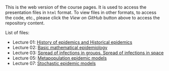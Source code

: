This is the web version of the course pages. It is used to access the presentation files in `html` format. To view files in other formats, to access the code, etc., please click the *View on GitHub* button above to access the repository content.

List of files:
- Lecture 01: [History of epidemics and Historical epidemics](2022_04_3MC_EpiModelling_C01_HistoryOfEpidemics.html)
- Lecture 02: [Basic mathematical epidemiology](2022_04_3MC_EpiModelling_C02_BasicMathEpi.html)
- Lecture 03: [Spread of infections in groups. Spread of infections in space](2022_04_3MC_EpiModelling_C03_SpreadInGroups_SpreadInSpace.html)
- Lecture 05: [Metapopulation epidemic models](2022_04_3MC_EpiModelling_C05_MetapopulationModels.html)
- Lecture 07: [Stochastic epidemic models](2022_04_3MC_EpiModelling_C07_StochasticEpidemicModels.html)